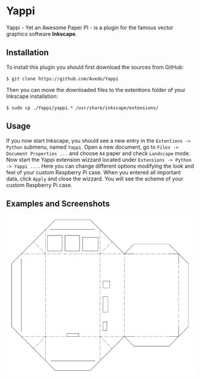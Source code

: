 # Yappi

Yappi - Yet an Awesome Paper PI - is a plugin for the famous vector graphics software **Inkscape**.

## Installation

To install this plugin you should first download the sources from GitHub:

    $ git clone https://github.com/Avedo/Yappi

Then you can move the downloaded files to the extentions folder of your Inkscape installation:

    $ sudo cp ./Yappi/yappi.* /usr/share/inkscape/extensions/

## Usage

If you now start Inkscape, you should see a new entry in the `Extentions -> Python` submenu, named `Yappi`. Open a new document, go to `Files -> Document Properties ...` and choose `A4` paper and check `Landscape` mode. Now start the Yappi extension wizzard located under `Extensions -> Python -> Yappi ...`. Here you can change different options modifying the look and feel of your custom Raspberry Pi case. When you entered all important data, click `Apply` and close the wizzard. You will see the scheme of your custom Raspberry Pi case.

## Examples and Screenshots

![](./yappi-case.png)
